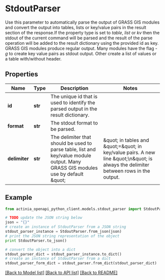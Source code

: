 # StdoutParser

Use this parameter to automatically parse the output of GRASS GIS modules and convert the output into tables, lists or key/value pairs in the result section of the response.If the property type is set to *table*, *list* or *kv* then the stdout of the current command will be parsed and the result of the parse operation will be added to the result dictionary using the provided id as key. GRASS GIS modules produce regular output. Many modules have the flag *-g* to create key value pairs as stdout output. Other create a list of values or a table with/without header.

## Properties
Name | Type | Description | Notes
------------ | ------------- | ------------- | -------------
**id** | **str** | The unique id that is used to identify the parsed output in the result dictionary. | 
**format** | **str** | The stdout format to be parsed. | 
**delimiter** | **str** | The delimiter that should be used to parse table, list and key/value module output. Many GRASS GIS  modules use by default \&quot;|\&quot; in tables and \&quot;&#x3D;\&quot; in key/value pairs. A new line \&quot;\\n\&quot; is always the delimiter between rows in the output. | 

## Example

```python
from actinia_openapi_python_client.models.stdout_parser import StdoutParser

# TODO update the JSON string below
json = "{}"
# create an instance of StdoutParser from a JSON string
stdout_parser_instance = StdoutParser.from_json(json)
# print the JSON string representation of the object
print StdoutParser.to_json()

# convert the object into a dict
stdout_parser_dict = stdout_parser_instance.to_dict()
# create an instance of StdoutParser from a dict
stdout_parser_form_dict = stdout_parser.from_dict(stdout_parser_dict)
```
[[Back to Model list]](../README.md#documentation-for-models) [[Back to API list]](../README.md#documentation-for-api-endpoints) [[Back to README]](../README.md)


